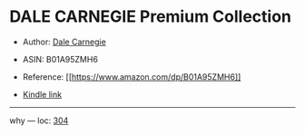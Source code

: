 # DALE CARNEGIE Premium Collection

* Author: [Dale Carnegie](https://www.amazon.com/Dale-Carnegie/e/B00OIFV2S2/ref=dp_byline_cont_ebooks_1)
* ASIN: B01A95ZMH6




* Reference: [[https://www.amazon.com/dp/B01A95ZMH6]]
* [Kindle link](kindle://book?action=open&asin=B01A95ZMH6)


---
why — loc: [304](kindle://book?action=open&asin=B01A95ZMH6&location=304)

